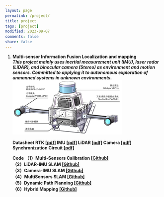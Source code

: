 ```yaml
---
layout: page
permalink: /project/
title: project
tags: [project]
modified: 2023-09-07
comments: false
share: false
---
```


<ol>
  <li><b> Multi-sensor Information Fusion Localization and mapping<br>
  <i>This project mainly uses inertial measurement unit (IMU), laser radar (LiDAR), and binocular camera (Stereo) as environment and motion sensors. Committed to applying it to autonomous exploration of unmanned systems in unknown environments.</i><br>
  <img src="../images/MultiSensorsCapture.png"> <br>
    
  </p>
    
  <b>Datasheet</b>
  RTK <a href="../project/CHC® CGI-430厘米级组合导航系统用户手册-20230130.pdf" class="textlink" target="_blank">[pdf]</a>
  IMU <a href="../project/CH10X_um_cn.pdf" class="textlink" target="_blank">[pdf]</a>
  LiDAR <a href="../project/63-9243 REV D MANUAL,USERS,VLP-16.pdf" class="textlink" target="_blank">[pdf]</a>
  Camera <a href="../project/FLIR-BFLY-U3-23H.pdf" class="textlink" target="_blank">[pdf]</a>
  Synchronization Circuit <a href="../project/FLIR-BFLY-U3-23H.pdf" class="textlink" target="_blank">[pdf]</a>

  </p>
  
  <b>Code</b>
  （1）Multi-Sensors Calibration <a href="https://github.com/canyilu/tproduct" class="textlink" target="_blank">[Github]</a><br>
  （2）LiDAR-IMU SLAM <a href="https://github.com/canyilu/tproduct" class="textlink" target="_blank">[Github]</a> <br>
  （3）Camera-IMU SLAM <a href="https://github.com/canyilu/tproduct" class="textlink" target="_blank">[Github]</a><br>
  （4）MultiSensors SLAM <a href="https://github.com/canyilu/tproduct" class="textlink" target="_blank">[Github]</a><br>
  （5）Dynamic Path Planning <a href="https://github.com/canyilu/tproduct" class="textlink" target="_blank">[Github]</a><br>
  （6）Hybrid Mapping <a href="https://github.com/canyilu/tproduct" class="textlink" target="_blank">[Github]</a><br>
  



